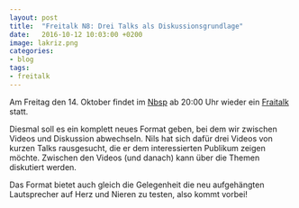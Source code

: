 ```yaml
---
layout: post
title:  "Freitalk N8: Drei Talks als Diskussionsgrundlage"
date:   2016-10-12 10:03:00 +0200
image: lakriz.png
categories:
- blog
tags:
- freitalk
---
```

Am Freitag den 14. Oktober findet im [Nbsp](https://chaotikum.org/hackerspace:nbsp) ab 20:00 Uhr wieder ein [Fraitalk](https://chaotikum.org/projekte:freitalk) statt.

Diesmal soll es ein komplett neues Format geben, bei dem wir zwischen Videos und Diskussion abwechseln. Nils hat sich dafür drei Videos von kurzen Talks rausgesucht, die er dem interessierten Publikum zeigen möchte. Zwischen den Videos (und danach) kann über die Themen diskutiert werden.
<!--more-->
Das Format bietet auch gleich die Gelegenheit die neu aufgehängten Lautsprecher auf Herz und Nieren zu testen, also kommt vorbei!
